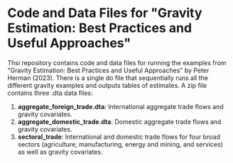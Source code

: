 # Code and Data Files for "Gravity Estimation: Best Practices and Useful Approaches"
Thsi repository contains code and data files for running the examples from "Gravity Estimation: Best Practices and Useful Approaches" by Peter Herman (2023). There is a single do file that sequentially runs all the different gravity examples and outputs tables of estimates. A zip file contains three .dta data files:

1. **aggregate_foreign_trade.dta**: International aggregate trade flows and gravity covariates.
2. **aggregate_domestic_trade.dta**: Domestic aggregate trade flows and gravity covariates.
3. **sectoral_trade**: International and domestic trade flows for four broad sectors (agriculture, manufacturing, energy and mining, and services) as well as gravity covariates.
